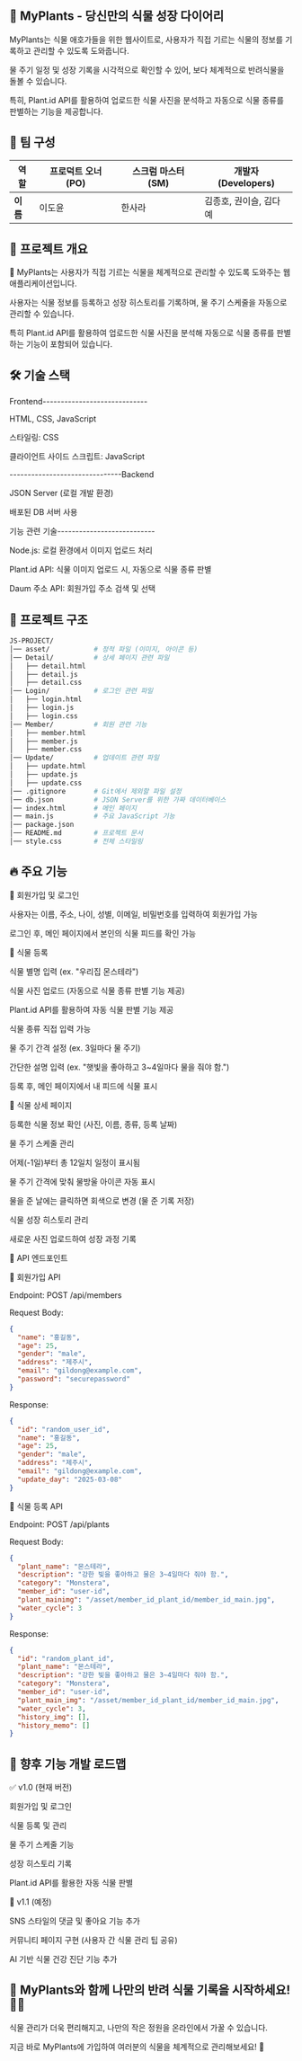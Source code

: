 ## 🌿 MyPlants - 당신만의 식물 성장 다이어리

MyPlants는 식물 애호가들을 위한 웹사이트로, 사용자가 직접 기르는 식물의 정보를 기록하고 관리할 수 있도록 도와줍니다.

물 주기 일정 및 성장 기록을 시각적으로 확인할 수 있어, 보다 체계적으로 반려식물을 돌볼 수 있습니다.

특히, Plant.id API를 활용하여 업로드한 식물 사진을 분석하고 자동으로 식물 종류를 판별하는 기능을 제공합니다.

## 👥 팀 구성

| 역할     | 프로덕트 오너 (PO) | 스크럼 마스터 (SM) | 개발자 (Developers)    |
| -------- | ------------------ | ------------------ | ---------------------- |
| **이름** | 이도윤             | 한사라             | 김종호, 권이슬, 김다예 |

## 📌 프로젝트 개요

🌱 MyPlants는 사용자가 직접 기르는 식물을 체계적으로 관리할 수 있도록 도와주는 웹 애플리케이션입니다.

사용자는 식물 정보를 등록하고 성장 히스토리를 기록하며, 물 주기 스케줄을 자동으로 관리할 수 있습니다.

특히 Plant.id API를 활용하여 업로드한 식물 사진을 분석해 자동으로 식물 종류를 판별하는 기능이 포함되어 있습니다.

## 🛠 기술 스택

Frontend-----------------------------

HTML, CSS, JavaScript

스타일링: CSS

클라이언트 사이드 스크립트: JavaScript

-------------------------------Backend

JSON Server (로컬 개발 환경)

배포된 DB 서버 사용

기능 관련 기술---------------------------

Node.js: 로컬 환경에서 이미지 업로드 처리

Plant.id API: 식물 이미지 업로드 시, 자동으로 식물 종류 판별

Daum 주소 API: 회원가입 주소 검색 및 선택

## 📁 프로젝트 구조

```bash
JS-PROJECT/
│── asset/           # 정적 파일 (이미지, 아이콘 등)
│── Detail/          # 상세 페이지 관련 파일
│   ├── detail.html
│   ├── detail.js
│   ├── detail.css
│── Login/           # 로그인 관련 파일
│   ├── login.html
│   ├── login.js
│   ├── login.css
│── Member/          # 회원 관련 기능
│   ├── member.html
│   ├── member.js
│   ├── member.css
│── Update/          # 업데이트 관련 파일
│   ├── update.html
│   ├── update.js
│   ├── update.css
│── .gitignore       # Git에서 제외할 파일 설정
│── db.json          # JSON Server를 위한 가짜 데이터베이스
│── index.html       # 메인 페이지
│── main.js          # 주요 JavaScript 기능
│── package.json
│── README.md        # 프로젝트 문서
│── style.css        # 전체 스타일링
```

## 🔥 주요 기능

🔹 회원가입 및 로그인

사용자는 이름, 주소, 나이, 성별, 이메일, 비밀번호를 입력하여 회원가입 가능

로그인 후, 메인 페이지에서 본인의 식물 피드를 확인 가능

🔹 식물 등록

식물 별명 입력 (ex. "우리집 몬스테라")

식물 사진 업로드 (자동으로 식물 종류 판별 기능 제공)

Plant.id API를 활용하여 자동 식물 판별 기능 제공

식물 종류 직접 입력 가능

물 주기 간격 설정 (ex. 3일마다 물 주기)

간단한 설명 입력 (ex. "햇빛을 좋아하고 3~4일마다 물을 줘야 함.")

등록 후, 메인 페이지에서 내 피드에 식물 표시

🔹 식물 상세 페이지

등록한 식물 정보 확인 (사진, 이름, 종류, 등록 날짜)

물 주기 스케줄 관리

어제(-1일)부터 총 12일치 일정이 표시됨

물 주기 간격에 맞춰 물방울 아이콘 자동 표시

물을 준 날에는 클릭하면 회색으로 변경 (물 준 기록 저장)

식물 성장 히스토리 관리

새로운 사진 업로드하여 성장 과정 기록

📡 API 엔드포인트

🔹 회원가입 API

Endpoint: POST /api/members

Request Body:

```json
{
  "name": "홍길동",
  "age": 25,
  "gender": "male",
  "address": "제주시",
  "email": "gildong@example.com",
  "password": "securepassword"
}
```

Response:

```json
{
  "id": "random_user_id",
  "name": "홍길동",
  "age": 25,
  "gender": "male",
  "address": "제주시",
  "email": "gildong@example.com",
  "update_day": "2025-03-08"
}
```

🔹 식물 등록 API

Endpoint: POST /api/plants

Request Body:

```json
{
  "plant_name": "몬스테라",
  "description": "강한 빛을 좋아하고 물은 3~4일마다 줘야 함.",
  "category": "Monstera",
  "member_id": "user-id",
  "plant_mainimg": "/asset/member_id_plant_id/member_id_main.jpg",
  "water_cycle": 3
}
```

Response:

```json
{
  "id": "random_plant_id",
  "plant_name": "몬스테라",
  "description": "강한 빛을 좋아하고 물은 3~4일마다 줘야 함.",
  "category": "Monstera",
  "member_id": "user-id",
  "plant_main_img": "/asset/member_id_plant_id/member_id_main.jpg",
  "water_cycle": 3,
  "history_img": [],
  "history_memo": []
}
```

## 🚀 향후 기능 개발 로드맵

✅ v1.0 (현재 버전)

회원가입 및 로그인

식물 등록 및 관리

물 주기 스케줄 기능

성장 히스토리 기록

Plant.id API를 활용한 자동 식물 판별

🚀 v1.1 (예정)

SNS 스타일의 댓글 및 좋아요 기능 추가

커뮤니티 페이지 구현 (사용자 간 식물 관리 팁 공유)

AI 기반 식물 건강 진단 기능 추가

## 🎯 MyPlants와 함께 나만의 반려 식물 기록을 시작하세요! 🌱✨

식물 관리가 더욱 편리해지고, 나만의 작은 정원을 온라인에서 가꿀 수 있습니다.

지금 바로 MyPlants에 가입하여 여러분의 식물을 체계적으로 관리해보세요! 🚀
